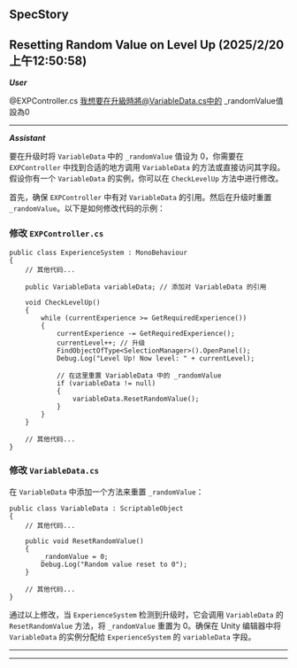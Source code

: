## SpecStory

## Resetting Random Value on Level Up (2025/2/20 上午12:50:58)

_**User**_

@EXPController.cs 我想要在升級時將@VariableData.cs中的 _randomValue值設為0 

---

_**Assistant**_

要在升级时将 `VariableData` 中的 `_randomValue` 值设为 0，你需要在 `EXPController` 中找到合适的地方调用 `VariableData` 的方法或直接访问其字段。假设你有一个 `VariableData` 的实例，你可以在 `CheckLevelUp` 方法中进行修改。

首先，确保 `EXPController` 中有对 `VariableData` 的引用。然后在升级时重置 `_randomValue`。以下是如何修改代码的示例：

### 修改 `EXPController.cs`

```csharp:Assets/env/Scripts/UI Scripts/EXPSystem/EXPController.cs
public class ExperienceSystem : MonoBehaviour
{
    // 其他代码...

    public VariableData variableData; // 添加对 VariableData 的引用

    void CheckLevelUp()
    {
        while (currentExperience >= GetRequiredExperience())
        {
            currentExperience -= GetRequiredExperience();
            currentLevel++; // 升级
            FindObjectOfType<SelectionManager>().OpenPanel();
            Debug.Log("Level Up! Now level: " + currentLevel);

            // 在这里重置 VariableData 中的 _randomValue
            if (variableData != null)
            {
                variableData.ResetRandomValue();
            }
        }
    }

    // 其他代码...
}
```

### 修改 `VariableData.cs`

在 `VariableData` 中添加一个方法来重置 `_randomValue`：

```csharp:Assets/env/Scripts/UI Scripts/ChooseSystem/VariableData.cs
public class VariableData : ScriptableObject
{
    // 其他代码...

    public void ResetRandomValue()
    {
        _randomValue = 0;
        Debug.Log("Random value reset to 0");
    }

    // 其他代码...
}
```

通过以上修改，当 `ExperienceSystem` 检测到升级时，它会调用 `VariableData` 的 `ResetRandomValue` 方法，将 `_randomValue` 重置为 0。确保在 Unity 编辑器中将 `VariableData` 的实例分配给 `ExperienceSystem` 的 `variableData` 字段。

---



---

